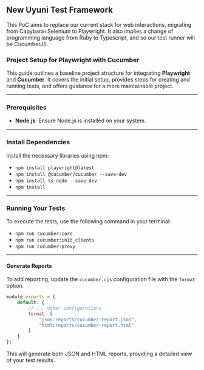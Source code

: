 ## New Uyuni Test Framework

This PoC aims to replace our current stack for web interactions, migrating from Capybara+Selenium to Playwright. It also
implies a change of programming language from Ruby to Typescript, and so our test runner will be CucumberJS.

### Project Setup for Playwright with Cucumber

This guide outlines a baseline project structure for integrating **Playwright** and **Cucumber**. It covers the initial
setup, provides steps for creating and running tests, and offers guidance for a more maintainable project.

-----

### Prerequisites

* **Node.js**: Ensure Node.js is installed on your system.

-----

### Install Dependencies

Install the necessary libraries using npm:

* `npm install playwright@latest`
* `npm install @cucumber/cucumber --save-dev`
* `npm install ts-node --save-dev`
* `npm install`

-----

### Running Your Tests

To execute the tests, use the following command in your terminal:

* `npm run cucumber:core`
* `npm run cucumber:init_clients`
* `npm run cucumber:proxy`

-----

#### Generate Reports

To add reporting, update the `cucumber.cjs` configuration file with the `format` option.

```javascript
module.exports = {
    default: {
        // ... other configurations
        format: [
            "json:reports/cucumber-report.json",
            "html:reports/cucumber-report.html"
        ]
    }
};
```

This will generate both JSON and HTML reports, providing a detailed view of your test results.
